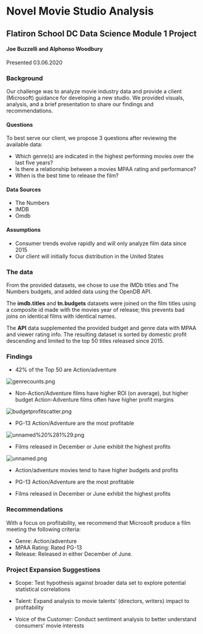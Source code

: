 # Novel Movie Studio Analysis
## Flatiron School DC Data Science Module 1 Project
#### Joe Buzzelli and Alphonso Woodbury
Presented 03.06.2020

### Background

Our challenge was to analyze movie industry data and provide a client (Microsoft) guidance for developing a new studio. We provided visuals, analysis, and a brief presentation to share our findings and recommendations. 

#### Questions
To best serve our client, we propose 3 questions after reviewing the available data:
* Which genre(s) are indicated in the highest performing movies over the last five years?
* Is there a relationship between a movies MPAA rating and performance?
* When is the best time to release the film?


#### Data Sources
* The Numbers
* IMDB
* Omdb

#### Assumptions
* Consumer trends evolve rapidly and will only analyze film data since 2015
* Our client will initially focus distribution in the United States


### The data

From the provided datasets, we chose to use the IMDb titles and The Numbers budgets, and added data using the OpenDB API.

The **imdb.titles** and **tn.budgets** datasets were joined on the film titles using a composite id made with the movies year of release; this prevents bad joins on identical films with identical names. 

The **API** data supplemented the provided budget and genre data with MPAA and viewer rating info. The resulting dataset is sorted by domestic profit descending and limited to the top 50 titles released since 2015.

### Findings

* 42% of the Top 50 are Action/adventure

![genrecounts.png](attachment:genrecounts.png)

* Non-Action/Adventure films have higher ROI (on average), but higher budget Action-Adventure films often have higher profit margins

![budgetprofitscatter.png](attachment:budgetprofitscatter.png)

* PG-13 Action/Adventure are the most profitable

![unnamed%20%281%29.png](attachment:unnamed%20%281%29.png)

* Films released in December or June exhibit the highest profits

![unnamed.png](attachment:unnamed.png)

* Action/adventure movies tend to have higher budgets and profits

* PG-13 Action/Adventure are the most profitable

* Films released in December or June exhibit the highest profits

### Recommendations
With a focus on profitability, we recommend that Microsoft produce a film meeting the following criteria:
* Genre: Action/adventure
* MPAA Rating: Rated PG-13
* Release: Released in either December of June.

### Project Expansion Suggestions
* Scope: Test hypothesis against broader data set to explore potential statistical correlations

* Talent: Expand analysis to movie talents’ (directors, writers) impact to profitability

* Voice of the Customer: Conduct sentiment analysis to better understand consumers’ movie interests

